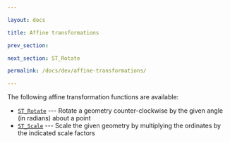 ```yaml
---

layout: docs

title: Affine transformations

prev_section:

next_section: ST_Rotate

permalink: /docs/dev/affine-transformations/

---
```


The following affine transformation functions are available:

* [`ST_Rotate`](../ST_Rotate) --- Rotate a geometry counter-clockwise by the
  given angle (in radians) about a point
* [`ST_Scale`](../ST_Scale) --- Scale the given geometry by multiplying the
  ordinates by the indicated scale factors
